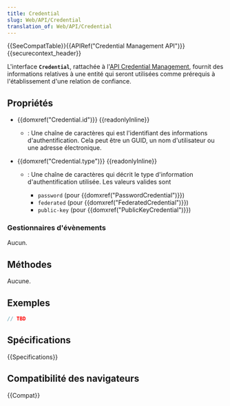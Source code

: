 ```yaml
---
title: Credential
slug: Web/API/Credential
translation_of: Web/API/Credential
---
```


{{SeeCompatTable}}{{APIRef("Credential Management API")}}{{securecontext_header}}

L'interface **`Credential`**, rattachée à l'[API Credential Management](/fr/docs/Web/API/Credential_Management_API), fournit des informations relatives à une entité qui seront utilisées comme prérequis à l'établissement d'une relation de confiance.

## Propriétés

- {{domxref("Credential.id")}} {{readonlyInline}}
  - : Une chaîne de caractères qui est l'identifiant des informations d'authentification. Cela peut être un GUID, un nom d'utilisateur ou une adresse électronique.
- {{domxref("Credential.type")}} {{readonlyInline}}

  - : Une chaîne de caractères qui décrit le type d'information d'authentification utilisée. Les valeurs valides sont

    - `password` (pour {{domxref("PasswordCredential")}})
    - `federated` (pour {{domxref("FederatedCredential")}})
    - `public-key` (pour {{domxref("PublicKeyCredential")}})

### Gestionnaires d'évènements

Aucun.

## Méthodes

Aucune.

## Exemples

```js
// TBD
```

## Spécifications

{{Specifications}}

## Compatibilité des navigateurs

{{Compat}}
